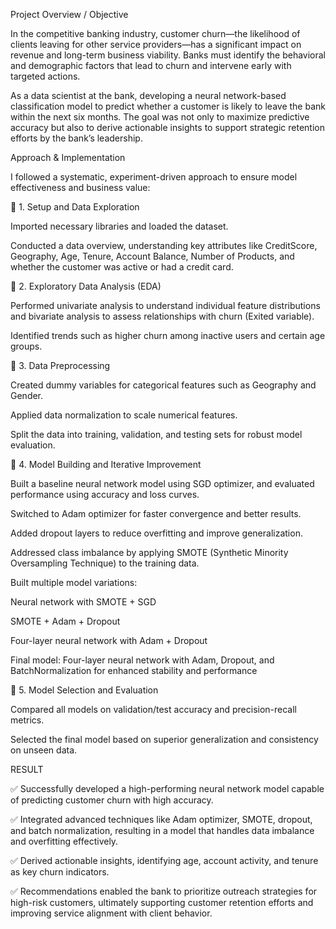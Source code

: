 Project Overview / Objective

In the competitive banking industry, customer churn—the likelihood of clients leaving for other service providers—has a significant impact on revenue and long-term business viability. Banks must identify the behavioral and demographic factors that lead to churn and intervene early with targeted actions.

As a data scientist at the bank, developing a neural network-based classification model to predict whether a customer is likely to leave the bank within the next six months. The goal was not only to maximize predictive accuracy but also to derive actionable insights to support strategic retention efforts by the bank’s leadership.

Approach & Implementation

I followed a systematic, experiment-driven approach to ensure model effectiveness and business value:

🔹 1. Setup and Data Exploration

Imported necessary libraries and loaded the dataset.


Conducted a data overview, understanding key attributes like CreditScore, Geography, Age, Tenure, Account Balance, Number of Products, and whether the customer was active or had a credit card.


🔹 2. Exploratory Data Analysis (EDA)

Performed univariate analysis to understand individual feature distributions and bivariate analysis to assess relationships with churn (Exited variable).


Identified trends such as higher churn among inactive users and certain age groups.


🔹 3. Data Preprocessing

Created dummy variables for categorical features such as Geography and Gender.


Applied data normalization to scale numerical features.


Split the data into training, validation, and testing sets for robust model evaluation.


🔹 4. Model Building and Iterative Improvement

Built a baseline neural network model using SGD optimizer, and evaluated performance using accuracy and loss curves.


Switched to Adam optimizer for faster convergence and better results.


Added dropout layers to reduce overfitting and improve generalization.


Addressed class imbalance by applying SMOTE (Synthetic Minority Oversampling Technique) to the training data.


Built multiple model variations:


Neural network with SMOTE + SGD


SMOTE + Adam + Dropout


Four-layer neural network with Adam + Dropout


Final model: Four-layer neural network with Adam, Dropout, and BatchNormalization for enhanced stability and performance


🔹 5. Model Selection and Evaluation

Compared all models on validation/test accuracy and precision-recall metrics.


Selected the final model based on superior generalization and consistency on unseen data.



RESULT

 ✅ Successfully developed a high-performing neural network model capable of predicting customer churn with high accuracy.

 ✅ Integrated advanced techniques like Adam optimizer, SMOTE, dropout, and batch normalization, resulting in a model that handles data imbalance and overfitting effectively.
 
 ✅ Derived actionable insights, identifying age, account activity, and tenure as key churn indicators.
 
 ✅ Recommendations enabled the bank to prioritize outreach strategies for high-risk customers, ultimately supporting customer retention efforts and improving service alignment with client behavior.
